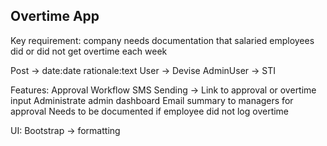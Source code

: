 ## Overtime App

Key requirement: company needs documentation that salaried employees did or did not get overtime each week

Post -> date:date rationale:text
User -> Devise
AdminUser -> STI

Features:
Approval Workflow
SMS Sending -> Link to approval or overtime input
Administrate admin dashboard
Email summary to managers for approval
Needs to be documented if employee did not log overtime

UI:
Bootstrap -> formatting
